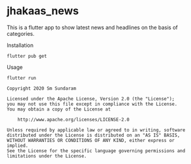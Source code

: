 # jhakaas_news

This is a flutter app to show latest news and headlines on the basis of categories.

Installation

```
flutter pub get
```
Usage 

```
flutter run
```

```
Copyright 2020 Sm Sundaram

Licensed under the Apache License, Version 2.0 (the "License");
you may not use this file except in compliance with the License.
You may obtain a copy of the License at

    http://www.apache.org/licenses/LICENSE-2.0

Unless required by applicable law or agreed to in writing, software
distributed under the License is distributed on an "AS IS" BASIS,
WITHOUT WARRANTIES OR CONDITIONS OF ANY KIND, either express or implied.
See the License for the specific language governing permissions and
limitations under the License.

```
